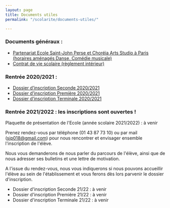 ```yaml
---
layout: page
title: Documents utiles
permalink: "/scolarite/documents-utiles/"

---
```

### Documents généraux :

* [Partenariat Ecole Saint-John Perse et Choréia Arts Studio à Paris (horaires aménagés Danse, Comédie musicale)](/images/Plaquette_SJPC.pdf)
* [Contrat de vie scolaire (règlement intérieur)](/images/Contrat_vie_scolaire_2018_2019.pdf)

### Rentrée 2020/2021 :

* [Dossier d’inscription Seconde 2020/2021](/images/Dossier%20d'inscription%20Seconde%202020-2021.pdf "Dossier d'inscription Seconde 2020-2021")
* [Dossier d’inscription Première 2020/2021](/images/Dossier%20d'inscription%20Premiere%202020-2021.pdf "Dossier d'inscription Premiere 2020-2021")
* [Dossier d’inscription Terminale 2020/2021](/images/Dossier%20d'inscription%20Terminale%202020-2021.pdf "Dossier d'inscription Terminale 2020-2021")

### Rentrée 2021/2022 : les inscriptions sont ouvertes !

Plaquette de présentation de l'Ecole (année scolaire 2021/2022) : à venir 

Prenez rendez-vous par téléphone (01 43 87 73 10) ou par mail (sjp018@gmail.com) pour nous rencontrer et envisager ensemble l'inscription de l'élève.

Nous vous demanderons de nous parler du parcours de l'élève, ainsi que de nous adresser ses bulletins et une lettre de motivation. 

A l'issue du rendez-vous, nous vous indiquerons si nous pouvons accueillir l'élève au sein de l'établissement et vous ferons dès lors parvenir le dossier d'inscription.

* Dossier d'inscription Seconde 21/22 : à venir
* Dossier d'inscription Première 21/22 : à venir
* Dossier d'inscription Terminale 21/22 : à venir